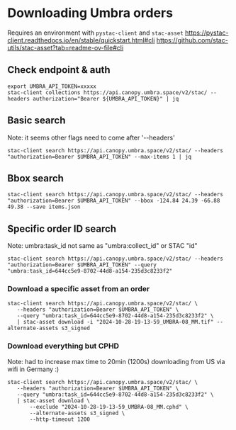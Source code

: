 # Downloading Umbra orders

Requires an environment with `pystac-client` and `stac-asset`
https://pystac-client.readthedocs.io/en/stable/quickstart.html#cli
https://github.com/stac-utils/stac-asset?tab=readme-ov-file#cli


## Check endpoint & auth
```
export UMBRA_API_TOKEN=xxxxx
stac-client collections https://api.canopy.umbra.space/v2/stac/ --headers authorization="Bearer ${UMBRA_API_TOKEN}" | jq
```

## Basic search

Note: it seems other flags need to come after '--headers'
```
stac-client search https://api.canopy.umbra.space/v2/stac/ --headers "authorization=Bearer $UMBRA_API_TOKEN" --max-items 1 | jq
```

## Bbox search
```
stac-client search https://api.canopy.umbra.space/v2/stac/ --headers "authorization=Bearer $UMBRA_API_TOKEN" --bbox -124.84 24.39 -66.88 49.38 --save items.json
```

## Specific order ID search

Note: umbra:task_id not same as "umbra:collect_id" or STAC "id"
```
stac-client search https://api.canopy.umbra.space/v2/stac/ --headers "authorization=Bearer $UMBRA_API_TOKEN" --query "umbra:task_id=644cc5e9-8702-44d8-a154-235d3c8233f2"
```

### Download a specific asset from an order
```
stac-client search https://api.canopy.umbra.space/v2/stac/ \
   --headers "authorization=Bearer $UMBRA_API_TOKEN" \
   --query "umbra:task_id=644cc5e9-8702-44d8-a154-235d3c8233f2" \
   | stac-asset download -i "2024-10-28-19-13-59_UMBRA-08_MM.tif" --alternate-assets s3_signed
```

### Download everything but CPHD

Note: had to increase max time to 20min (1200s) downloading from US via wifi in Germany :)
```
stac-client search https://api.canopy.umbra.space/v2/stac/ \
   --headers "authorization=Bearer $UMBRA_API_TOKEN" \
   --query "umbra:task_id=644cc5e9-8702-44d8-a154-235d3c8233f2" \
   | stac-asset download \
       --exclude "2024-10-28-19-13-59_UMBRA-08_MM.cphd" \
       --alternate-assets s3_signed \
       --http-timeout 1200
```
